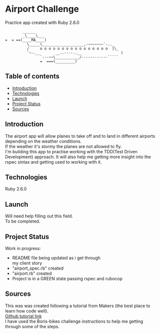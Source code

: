 # Airport Challenge

Practice app created with Ruby 2.6.0  

```
        ______
        _\____\___
=  = ==(____MA____)
          \_____\___________________,-~~~~~~~`-.._
          /     o o o o o o o o o o o o o o o o  |\_
          `~-.__       __..----..__                  )
                `---~~\___________/------------`````
                =  ===(_________)

```

## Table of contents

* [Introduction](#introduction)
* [Technologies](#technologies)
* [Launch](#launch)
* [Project Status](#project-status)
* [Sources](#sources)

## Introduction

The airport app will allow planes to take off and to land in different airports depending on the weather conditions.  
If the weather it's stormy the planes are not allowed to fly.  
I'm building this app to practise working with the  TDD(Test Driven Development) approach. It will also help me getting more insight into the rspec sintax and getting used to working with it.

## Technologies

Ruby 2.6.0

## Launch

Will need help filling out this field.  
To be completed.

## Project Status

Work in progress:

* README file being updated as i get through  
  my client story
* "airport_spec.rb" created
* "airport.rb" created
* Project is in a GREEN state passing rspec and rubocop

## Sources

This was was created following a tutorial from Makers (the best place to learn how code well).  
[Github tutorial link](https://github.com/makersacademy/airport_challenge)  
I have used the Boris-bikes challenge instructions to help me getting through some of the steps.